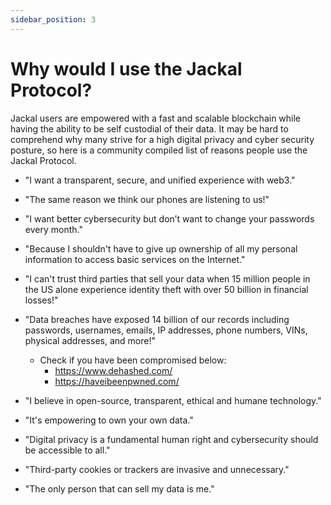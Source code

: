 ```yaml
---
sidebar_position: 3
---
```


# Why would I use the Jackal Protocol? 

Jackal users are empowered with a fast and scalable blockchain while having the ability to be self custodial of their data. It may be hard to comprehend why many strive for a high digital privacy and cyber security posture, so here is a community compiled list of reasons people use the Jackal Protocol. 

- "I want a transparent, secure, and unified experience with web3." 

- "The same reason we think our phones are listening to us!"

- "I want better cybersecurity but don’t want to change your passwords every month."

- "Because I shouldn't have to give up ownership of all my personal information to access basic services on the Internet." 

- "I can't trust third parties that sell your data when 15 million people in the US alone experience identity theft with over 50 billion in financial losses!" 

- "Data breaches have exposed 14 billion of our records including passwords, usernames, emails, IP addresses, phone numbers, VINs, physical addresses, and more!"

  - Check if you have been compromised below: 
    - https://www.dehashed.com/
    - https://haveibeenpwned.com/

- "I believe in open-source, transparent, ethical and humane technology." 

- "It's empowering to own your own data."

- "Digital privacy is a fundamental human right and cybersecurity should be accessible to all." 

- "Third-party cookies or trackers are invasive and unnecessary."

- "The only person that can sell my data is me." 


